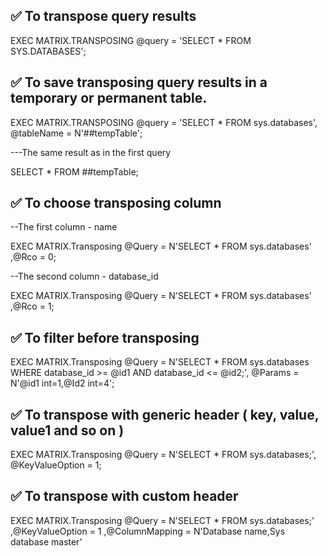 ## :white_check_mark: To transpose query results 

EXEC MATRIX.TRANSPOSING
     @query = 'SELECT * FROM SYS.DATABASES';

## :white_check_mark: To save transposing query results in a temporary or permanent table.

EXEC MATRIX.TRANSPOSING
     @query = 'SELECT * FROM sys.databases',
     @tableName = N'##tempTable';
     
---The same result as in the first query

SELECT *
FROM ##tempTable;

## :white_check_mark: To choose transposing column

--The first column - name

EXEC MATRIX.Transposing @Query = N'SELECT * FROM sys.databases'
				   ,@Rco = 0;
				   
--The second column - database_id

EXEC MATRIX.Transposing @Query = N'SELECT * FROM sys.databases'
				   ,@Rco = 1;


## :white_check_mark: To filter before transposing

EXEC MATRIX.Transposing
     @Query = N'SELECT * FROM sys.databases WHERE database_id >= @id1 AND database_id <= @id2;',
     @Params = N'@id1 int=1,@Id2 int=4';

## :white_check_mark: To transpose with generic header ( key, value, value1 and so on )

EXEC MATRIX.Transposing
     @Query = N'SELECT * FROM sys.databases;',
     @KeyValueOption = 1;


## :white_check_mark: To transpose with custom header

EXEC MATRIX.Transposing @Query = N'SELECT * FROM sys.databases;'
					  ,@KeyValueOption = 1
					  ,@ColumnMapping = N'Database name,Sys database master'

